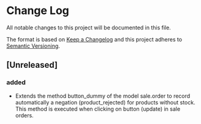 # Change Log
All notable changes to this project will be documented in this file.

The format is based on [Keep a Changelog](http://keepachangelog.com/)
and this project adheres to [Semantic Versioning](http://semver.org/).

## [Unreleased]
### added
- Extends the method button_dummy of the model sale.order to record automatically a negation (product_rejected) for products without stock. This method is executed when clicking on button (update) in sale orders.
